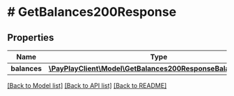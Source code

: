 # # GetBalances200Response

## Properties

Name | Type | Description | Notes
------------ | ------------- | ------------- | -------------
**balances** | [**\PayPlayClient\Model\GetBalances200ResponseBalancesInner[]**](GetBalances200ResponseBalancesInner.md) |  |

[[Back to Model list]](../../README.md#models) [[Back to API list]](../../README.md#endpoints) [[Back to README]](../../README.md)

